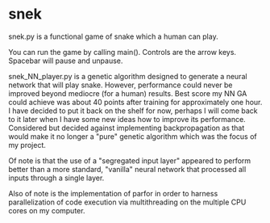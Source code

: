 # snek
snek.py is a functional game of snake which a human can play.

You can run the game by calling main(). Controls are the arrow keys. Spacebar will pause and unpause.

snek_NN_player.py is a genetic algorithm designed to generate a neural network that will play snake. However, performance could never be improved beyond mediocre (for a human) results. Best score my NN GA could achieve was about 40 points after training for approximately one hour. I have decided to put it back on the shelf for now, perhaps I will come back to it later when I have some new ideas how to improve its performance. Considered but decided against implementing backpropagation as that would make it no longer a "pure" genetic algorithm which was the focus of my project.

Of note is that the use of a "segregated input layer" appeared to perform better than a more standard, "vanilla" neural network that processed all inputs through a single layer.

Also of note is the implementation of parfor in order to harness parallelization of code execution via multithreading on the multiple CPU cores on my computer.
